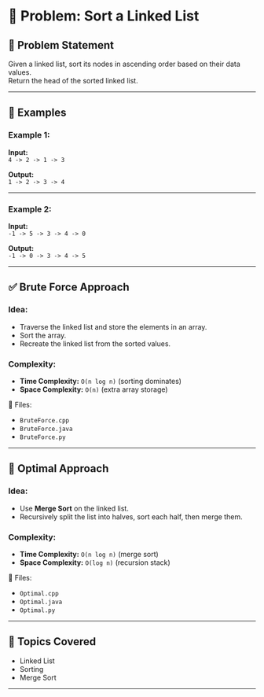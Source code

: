 # 📘 Problem: Sort a Linked List

## 📖 Problem Statement
Given a linked list, sort its nodes in ascending order based on their data values.  
Return the head of the sorted linked list.

---

## 📝 Examples

### Example 1:
**Input:**  
`4 -> 2 -> 1 -> 3`  

**Output:**  
`1 -> 2 -> 3 -> 4`

---

### Example 2:
**Input:**  
`-1 -> 5 -> 3 -> 4 -> 0`  

**Output:**  
`-1 -> 0 -> 3 -> 4 -> 5`

---

## ✅ Brute Force Approach
### Idea:
- Traverse the linked list and store the elements in an array.
- Sort the array.
- Recreate the linked list from the sorted values.

### Complexity:
- **Time Complexity:** `O(n log n)` (sorting dominates)  
- **Space Complexity:** `O(n)` (extra array storage)

📂 Files:  
- `BruteForce.cpp`  
- `BruteForce.java`  
- `BruteForce.py`  

---

## 🚀 Optimal Approach
### Idea:
- Use **Merge Sort** on the linked list.
- Recursively split the list into halves, sort each half, then merge them.

### Complexity:
- **Time Complexity:** `O(n log n)` (merge sort)  
- **Space Complexity:** `O(log n)` (recursion stack)  

📂 Files:  
- `Optimal.cpp`  
- `Optimal.java`  
- `Optimal.py`  

---

## 📂 Topics Covered
- Linked List  
- Sorting  
- Merge Sort  

---
